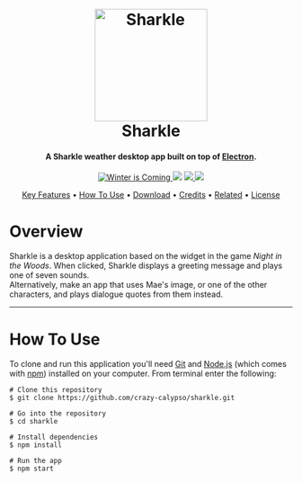 <h1 align="center">
  <br>
  <a href="https://github.com/crazy-calypso/sharkle"><img src="/images/sharkle_logo.png" alt="Sharkle" width="200"></a>
  <br>
  Sharkle
  <br>
</h1>

<h4 align="center">A Sharkle weather desktop app built on top of <a href="http://electron.atom.io" target="_blank">Electron</a>.</h4>

<p align="center">
  <a href="https://forthebadge.com/">
    <img src="https://forthebadge.com/images/badges/winter-is-coming.svg"
         alt="Winter is Coming">
  </a>
  <a href="https://forthebadge.com/"><img src="https://forthebadge.com/images/badges/made-with-javascript.svg"></a>
  <a href="https://forthebadge.com/">
      <img src="https://forthebadge.com/images/badges/for-sharks.svg">
  </a>
  <a href="https://forthebadge.com/">
    <img src="https://forthebadge.com/images/badges/built-with-love.svg">
  </a>
</p>

<p align="center">
  <a href="#key-features">Key Features</a> •
  <a href="#how-to-use">How To Use</a> •
  <a href="#download">Download</a> •
  <a href="#credits">Credits</a> •
  <a href="#related">Related</a> •
  <a href="#license">License</a>
</p>

# Overview
Sharkle is a desktop application based on the widget in the game *Night in the
Woods*. When clicked, Sharkle displays a greeting message and plays one of seven
sounds.
<br>
Alternatively, make an app that uses Mae's image, or one of the other characters,
and plays dialogue quotes from them instead.
<br>

---

# How To Use

To clone and run this application you'll need [Git](https://git-scm.com) and
[Node.js](https://nodejs.org/en/download/) (which comes with
[npm](http://npmjs.com)) installed on your computer. From terminal enter the following:

```terminal
# Clone this repository
$ git clone https://github.com/crazy-calypso/sharkle.git

# Go into the repository
$ cd sharkle

# Install dependencies
$ npm install

# Run the app
$ npm start
```